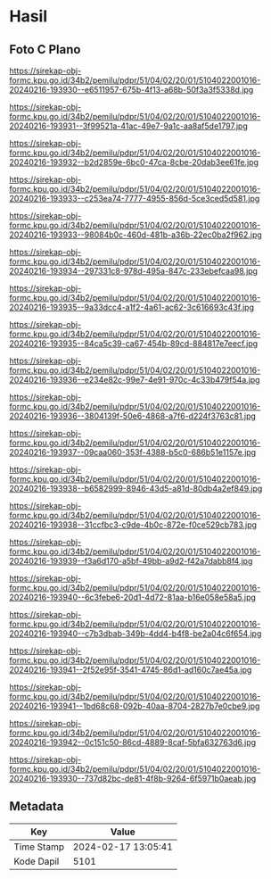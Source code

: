 # Hasil

## Foto C Plano

https://sirekap-obj-formc.kpu.go.id/34b2/pemilu/pdpr/51/04/02/20/01/5104022001016-20240216-193930--e6511957-675b-4f13-a68b-50f3a3f5338d.jpg

https://sirekap-obj-formc.kpu.go.id/34b2/pemilu/pdpr/51/04/02/20/01/5104022001016-20240216-193931--3f99521a-41ac-49e7-9a1c-aa8af5de1797.jpg

https://sirekap-obj-formc.kpu.go.id/34b2/pemilu/pdpr/51/04/02/20/01/5104022001016-20240216-193932--b2d2859e-6bc0-47ca-8cbe-20dab3ee61fe.jpg

https://sirekap-obj-formc.kpu.go.id/34b2/pemilu/pdpr/51/04/02/20/01/5104022001016-20240216-193933--c253ea74-7777-4955-856d-5ce3ced5d581.jpg

https://sirekap-obj-formc.kpu.go.id/34b2/pemilu/pdpr/51/04/02/20/01/5104022001016-20240216-193933--98084b0c-460d-481b-a36b-22ec0ba2f962.jpg

https://sirekap-obj-formc.kpu.go.id/34b2/pemilu/pdpr/51/04/02/20/01/5104022001016-20240216-193934--297331c8-978d-495a-847c-233ebefcaa98.jpg

https://sirekap-obj-formc.kpu.go.id/34b2/pemilu/pdpr/51/04/02/20/01/5104022001016-20240216-193935--9a33dcc4-a1f2-4a61-ac62-3c616693c43f.jpg

https://sirekap-obj-formc.kpu.go.id/34b2/pemilu/pdpr/51/04/02/20/01/5104022001016-20240216-193935--84ca5c39-ca67-454b-89cd-884817e7eecf.jpg

https://sirekap-obj-formc.kpu.go.id/34b2/pemilu/pdpr/51/04/02/20/01/5104022001016-20240216-193936--e234e82c-99e7-4e91-970c-4c33b479f54a.jpg

https://sirekap-obj-formc.kpu.go.id/34b2/pemilu/pdpr/51/04/02/20/01/5104022001016-20240216-193936--3804139f-50e6-4868-a7f6-d224f3763c81.jpg

https://sirekap-obj-formc.kpu.go.id/34b2/pemilu/pdpr/51/04/02/20/01/5104022001016-20240216-193937--09caa060-353f-4388-b5c0-686b51e1157e.jpg

https://sirekap-obj-formc.kpu.go.id/34b2/pemilu/pdpr/51/04/02/20/01/5104022001016-20240216-193938--b6582999-8946-43d5-a81d-80db4a2ef849.jpg

https://sirekap-obj-formc.kpu.go.id/34b2/pemilu/pdpr/51/04/02/20/01/5104022001016-20240216-193938--31ccfbc3-c9de-4b0c-872e-f0ce529cb783.jpg

https://sirekap-obj-formc.kpu.go.id/34b2/pemilu/pdpr/51/04/02/20/01/5104022001016-20240216-193939--f3a6d170-a5bf-49bb-a9d2-f42a7dabb8f4.jpg

https://sirekap-obj-formc.kpu.go.id/34b2/pemilu/pdpr/51/04/02/20/01/5104022001016-20240216-193940--6c3febe6-20d1-4d72-81aa-b16e058e58a5.jpg

https://sirekap-obj-formc.kpu.go.id/34b2/pemilu/pdpr/51/04/02/20/01/5104022001016-20240216-193940--c7b3dbab-349b-4dd4-b4f8-be2a04c6f654.jpg

https://sirekap-obj-formc.kpu.go.id/34b2/pemilu/pdpr/51/04/02/20/01/5104022001016-20240216-193941--2f52e95f-3541-4745-86d1-ad160c7ae45a.jpg

https://sirekap-obj-formc.kpu.go.id/34b2/pemilu/pdpr/51/04/02/20/01/5104022001016-20240216-193941--1bd68c68-092b-40aa-8704-2827b7e0cbe9.jpg

https://sirekap-obj-formc.kpu.go.id/34b2/pemilu/pdpr/51/04/02/20/01/5104022001016-20240216-193942--0c151c50-86cd-4889-8caf-5bfa632763d6.jpg

https://sirekap-obj-formc.kpu.go.id/34b2/pemilu/pdpr/51/04/02/20/01/5104022001016-20240216-193930--737d82bc-de81-4f8b-9264-6f5971b0aeab.jpg


## Metadata

| Key        | Value               |
| ---------- | ------------------- |
| Time Stamp | 2024-02-17 13:05:41 |
| Kode Dapil | 5101                |



